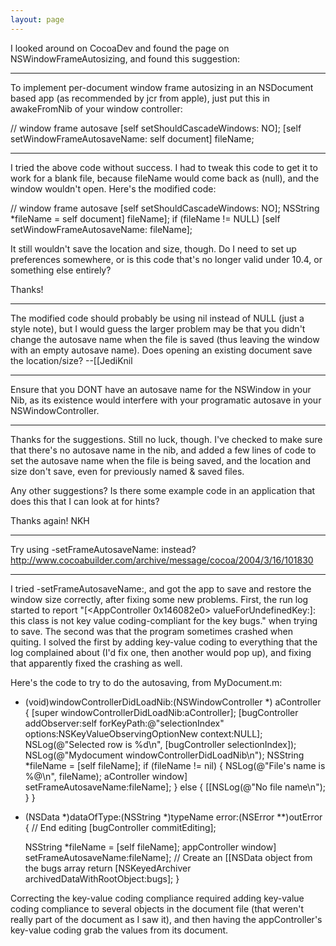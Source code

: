 ```yaml
---
layout: page
---
```




I looked around on CocoaDev and found the page on NSWindowFrameAutosizing, and found this suggestion:

----
To implement per-document window frame autosizing in an NSDocument based app (as recommended by jcr from apple), just put this in awakeFromNib of your window controller:

    
// window frame autosave
[self setShouldCascadeWindows: NO];
[self setWindowFrameAutosaveName: self document] fileName;


----

I tried the above code without success. I had to tweak this code to get it to work for a blank file, because fileName would come back as (null), and the window wouldn't open. Here's the modified code:

    
// window frame autosave
[self setShouldCascadeWindows: NO];
NSString *fileName = self document] fileName];
if (fileName != NULL) [self setWindowFrameAutosaveName: fileName];


It still wouldn't save the location and size, though. Do I need to set up preferences somewhere, or is this code that's no longer valid under 10.4, or something else entirely?

Thanks!

----
The modified code should probably be using     nil instead of     NULL (just a style note), but I would guess the larger problem may be that you didn't change the autosave name when the file is saved (thus leaving the window with an empty autosave name). Does opening an existing document save the location/size? --[[JediKnil

----
Ensure that you DONT have an autosave name for the NSWindow in your Nib, as its existence would interfere with your programatic autosave in your NSWindowController.

----
Thanks for the suggestions. Still no luck, though. I've checked to make sure that there's no autosave name in the nib, and added a few lines of code to set the autosave name when the file is being saved, and the location and size don't save, even for previously named & saved files. 

Any other suggestions? Is there some example code in an application that does this that I can look at for hints?

Thanks again!  NKH

----
Try using     -setFrameAutosaveName: instead?  http://www.cocoabuilder.com/archive/message/cocoa/2004/3/16/101830

----
I tried     -setFrameAutosaveName:, and got the app to save and restore the window size correctly, after fixing some new problems. First, the run log started to report "[<AppController 0x146082e0> valueForUndefinedKey:]: this class is not key value coding-compliant for the key bugs." when trying to save. The second was that the program sometimes crashed when quiting. I solved the first by adding key-value coding to everything that the log complained about (I'd fix one, then another would pop up), and fixing that apparently fixed the crashing as well.  

Here's the code to try to do the autosaving, from     MyDocument.m:

    
- (void)windowControllerDidLoadNib:(NSWindowController *) aController {
    [super windowControllerDidLoadNib:aController];
	[bugController addObserver:self forKeyPath:@"selectionIndex" options:NSKeyValueObservingOptionNew context:NULL];
	NSLog(@"Selected row is %d\n", [bugController selectionIndex]);
	NSLog(@"Mydocument windowControllerDidLoadNib\n");
	NSString *fileName = [self fileName];
	if (fileName != nil) {
		NSLog(@"File's name is %@\n", fileName);
		aController window] setFrameAutosaveName:fileName];
	} else {
		[[NSLog(@"No file name\n");
	}
}

- (NSData *)dataOfType:(NSString *)typeName error:(NSError **)outError {
	// End editing
	[bugController commitEditing];
	
	NSString *fileName = [self fileName];
	appController window] setFrameAutosaveName:fileName];
	// Create an [[NSData object from the bugs array
	return [NSKeyedArchiver archivedDataWithRootObject:bugs];
}


Correcting the key-value coding compliance required adding key-value coding compliance to several objects in the document file (that weren't really part of the document as I saw it), and then having the     appController's key-value coding grab the values from its document.

